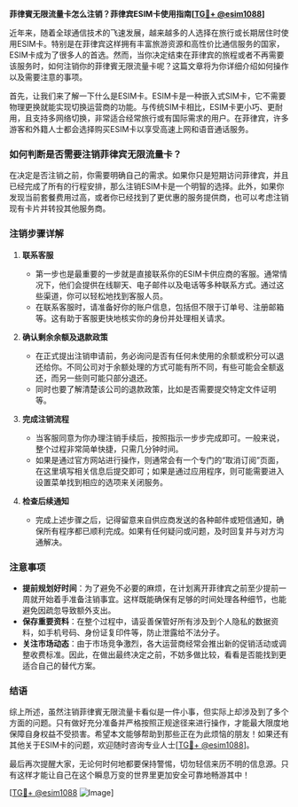 **菲律賓无限流量卡怎么注销？菲律宾ESIM卡使用指南[[TG💪+ @esim1088](https://t.me/s/esim1088)]**

近年来，随着全球通信技术的飞速发展，越来越多的人选择在旅行或长期居住时使用ESIM卡。特别是在菲律宾这样拥有丰富旅游资源和高性价比通信服务的国家，ESIM卡成为了很多人的首选。然而，当你决定结束在菲律宾的旅程或者不再需要该服务时，如何注销你的菲律賓无限流量卡呢？这篇文章将为你详细介绍如何操作以及需要注意的事项。

首先，让我们来了解一下什么是ESIM卡。ESIM卡是一种嵌入式SIM卡，它不需要物理更换就能实现切换运营商的功能。与传统SIM卡相比，ESIM卡更小巧、更耐用，且支持多网络切换，非常适合经常旅行或有国际需求的用户。在菲律宾，许多游客和外籍人士都会选择购买ESIM卡以享受高速上网和语音通话服务。

### 如何判断是否需要注销菲律宾无限流量卡？

在决定是否注销之前，你需要明确自己的需求。如果你只是短期访问菲律宾，并且已经完成了所有的行程安排，那么注销ESIM卡是一个明智的选择。此外，如果你发现当前套餐费用过高，或者你已经找到了更优惠的服务提供商，也可以考虑注销现有卡片并转投其他服务商。

### 注销步骤详解

1. **联系客服**
   - 第一步也是最重要的一步就是直接联系你的ESIM卡供应商的客服。通常情况下，他们会提供在线聊天、电子邮件以及电话等多种联系方式。通过这些渠道，你可以轻松地找到客服人员。
   - 在联系客服时，请准备好你的账户信息，包括但不限于订单号、注册邮箱等。这有助于客服更快地核实你的身份并处理相关请求。

2. **确认剩余余额及退款政策**
   - 在正式提出注销申请前，务必询问是否有任何未使用的余额或积分可以退还给你。不同公司对于余额处理的方式可能有所不同，有些可能会全额返还，而另一些则可能只部分退还。
   - 同时也要了解清楚该公司的退款政策，比如是否需要提交特定文件证明等。

3. **完成注销流程**
   - 当客服同意为你办理注销手续后，按照指示一步步完成即可。一般来说，整个过程非常简单快捷，只需几分钟时间。
   - 如果是通过官方网站进行操作，则通常会有一个专门的“取消订阅”页面，在这里填写相关信息后提交即可；如果是通过应用程序，则可能需要进入设置菜单找到相应的选项来关闭服务。

4. **检查后续通知**
   - 完成上述步骤之后，记得留意来自供应商发送的各种邮件或短信通知，确保所有程序都已顺利完成。如果有任何疑问或问题，及时回复并与对方沟通解决。

### 注意事项

- **提前规划好时间**：为了避免不必要的麻烦，在计划离开菲律宾之前至少提前一周就开始着手准备注销事宜。这样既能确保有足够的时间处理各种细节，也能避免因疏忽导致额外支出。
- **保存重要资料**：在整个过程中，请妥善保管好所有涉及到个人隐私的数据资料，如手机号码、身份证复印件等，防止泄露给不法分子。
- **关注市场动态**：由于市场竞争激烈，各大运营商经常会推出新的促销活动或调整收费标准。因此，在做出最终决定之前，不妨多做比较，看看是否能找到更适合自己的替代方案。

### 结语

综上所述，虽然注销菲律賓无限流量卡看似是一件小事，但实际上却涉及到了多个方面的问题。只有做好充分准备并严格按照正规途径来进行操作，才能最大限度地保障自身权益不受损害。希望本文能够帮助到那些正在为此烦恼的朋友！如果还有其他关于ESIM卡的问题，欢迎随时咨询专业人士[[TG💪+ @esim1088](https://t.me/s/esim1088)]。

最后再次提醒大家，无论何时何地都要保持警惕，切勿轻信来历不明的信息源。只有这样才能让自己在这个瞬息万变的世界里更加安全可靠地畅游其中！

[[TG💪+ @esim1088](https://t.me/s/esim1088) ![Image](https://i.postimg.cc/4NQfJmqS/Snipaste-2025-05-13-00-14-12.png)]
